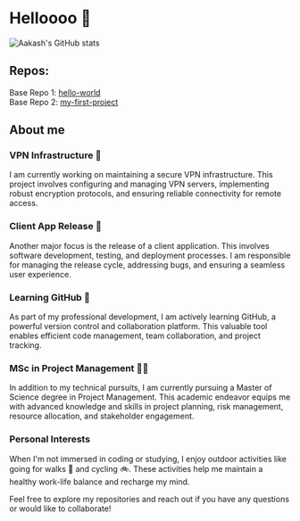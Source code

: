 # Helloooo 👋

 ![Aakash's GitHub stats](https://github-readme-stats.vercel.app/api?username=aakash32019&show_icons=true&theme=cobalt)

## Repos:

Base Repo 1: [hello-world](https://github.com/aakash32019/hello-world)  <br>
Base Repo 2: [my-first-project](https://github.com/aakash32019/my-first-project)

## About me

### VPN Infrastructure 🧰

I am currently working on maintaining a secure VPN infrastructure. This project involves configuring and managing VPN servers, implementing robust encryption protocols, and ensuring reliable connectivity for remote access.

### Client App Release 🧰

Another major focus is the release of a client application. This involves software development, testing, and deployment processes. I am responsible for managing the release cycle, addressing bugs, and ensuring a seamless user experience.

### Learning GitHub 🧠

As part of my professional development, I am actively learning GitHub, a powerful version control and collaboration platform. This valuable tool enables efficient code management, team collaboration, and project tracking.

### MSc in Project Management 👨‍🎓

In addition to my technical pursuits, I am currently pursuing a Master of Science degree in Project Management. This academic endeavor equips me with advanced knowledge and skills in project planning, risk management, resource allocation, and stakeholder engagement.

### Personal Interests

When I'm not immersed in coding or studying, I enjoy outdoor activities like going for walks 🚶 and cycling 🚲. These activities help me maintain a healthy work-life balance and recharge my mind.

Feel free to explore my repositories and reach out if you have any questions or would like to collaborate!


